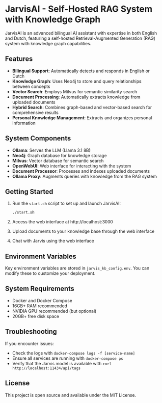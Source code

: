 # JarvisAI - Self-Hosted RAG System with Knowledge Graph

JarvisAI is an advanced bilingual AI assistant with expertise in both English and Dutch, featuring a self-hosted Retrieval-Augmented Generation (RAG) system with knowledge graph capabilities.

## Features

- **Bilingual Support**: Automatically detects and responds in English or Dutch
- **Knowledge Graph**: Uses Neo4j to store and query relationships between concepts
- **Vector Search**: Employs Milvus for semantic similarity search
- **Document Processing**: Automatically extracts knowledge from uploaded documents
- **Hybrid Search**: Combines graph-based and vector-based search for comprehensive results
- **Personal Knowledge Management**: Extracts and organizes personal information

## System Components

- **Ollama**: Serves the LLM (Llama 3.1 8B)
- **Neo4j**: Graph database for knowledge storage
- **Milvus**: Vector database for semantic search
- **OpenWebUI**: Web interface for interacting with the system
- **Document Processor**: Processes and indexes uploaded documents
- **Ollama Proxy**: Augments queries with knowledge from the RAG system

## Getting Started

1. Run the `start.sh` script to set up and launch JarvisAI:
   ```bash
   ./start.sh
   ```

2. Access the web interface at http://localhost:3000

3. Upload documents to your knowledge base through the web interface

4. Chat with Jarvis using the web interface

## Environment Variables

Key environment variables are stored in `jarvis_kb_config.env`. You can modify these to customize your deployment.

## System Requirements

- Docker and Docker Compose
- 16GB+ RAM recommended
- NVIDIA GPU recommended (but optional)
- 20GB+ free disk space

## Troubleshooting

If you encounter issues:
- Check the logs with `docker-compose logs -f [service-name]`
- Ensure all services are running with `docker-compose ps`
- Verify that the Jarvis model is available with `curl http://localhost:11434/api/tags`

## License

This project is open source and available under the MIT License.